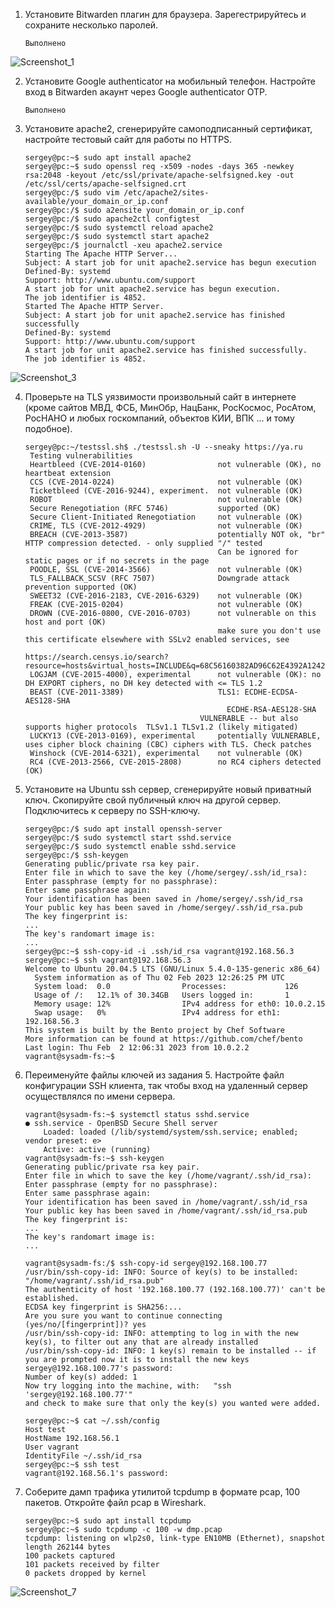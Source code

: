 1. Установите Bitwarden плагин для браузера. Зарегестрируйтесь и сохраните несколько паролей.
	
	```
	Выполнено
	```

![Screenshot_1](https://user-images.githubusercontent.com/119151349/216830735-adf71c1a-4d0b-418a-9a3a-47d27fd519ed.png)

2. Установите Google authenticator на мобильный телефон. Настройте вход в Bitwarden акаунт через Google authenticator OTP.

	```
	Выполнено
	```

3. Установите apache2, сгенерируйте самоподписанный сертификат, настройте тестовый сайт для работы по HTTPS.

	```
	sergey@pc:~$ sudo apt install apache2
	sergey@pc:~$ sudo openssl req -x509 -nodes -days 365 -newkey rsa:2048 -keyout /etc/ssl/private/apache-selfsigned.key -out /etc/ssl/certs/apache-selfsigned.crt
	sergey@pc:/$ sudo vim /etc/apache2/sites-available/your_domain_or_ip.conf
	sergey@pc:/$ sudo a2ensite your_domain_or_ip.conf
	sergey@pc:/$ sudo apache2ctl configtest
	sergey@pc:/$ sudo systemctl reload apache2
	sergey@pc:/$ sudo systemctl start apache2	
	sergey@pc:/$ journalctl -xeu apache2.service
	Starting The Apache HTTP Server...
	Subject: A start job for unit apache2.service has begun execution
	Defined-By: systemd
	Support: http://www.ubuntu.com/support
	A start job for unit apache2.service has begun execution.
	The job identifier is 4852.
	Started The Apache HTTP Server.
	Subject: A start job for unit apache2.service has finished successfully
	Defined-By: systemd
	Support: http://www.ubuntu.com/support
	A start job for unit apache2.service has finished successfully.
	The job identifier is 4852.
	```

![Screenshot_3](https://user-images.githubusercontent.com/119151349/216830769-3704c7e2-af80-46ab-aa01-fa9273efccae.png)

4. Проверьте на TLS уязвимости произвольный сайт в интернете (кроме сайтов МВД, ФСБ, МинОбр, НацБанк, РосКосмос, РосАтом, РосНАНО и любых госкомпаний, объектов КИИ, ВПК ... и тому подобное).

	```
	sergey@pc:~/testssl.sh$ ./testssl.sh -U --sneaky https://ya.ru
	 Testing vulnerabilities 
	 Heartbleed (CVE-2014-0160)                not vulnerable (OK), no heartbeat extension
	 CCS (CVE-2014-0224)                       not vulnerable (OK)
	 Ticketbleed (CVE-2016-9244), experiment.  not vulnerable (OK)
	 ROBOT                                     not vulnerable (OK)
	 Secure Renegotiation (RFC 5746)           supported (OK)
	 Secure Client-Initiated Renegotiation     not vulnerable (OK)
	 CRIME, TLS (CVE-2012-4929)                not vulnerable (OK)
	 BREACH (CVE-2013-3587)                    potentially NOT ok, "br" HTTP compression detected. - only supplied "/" tested
	                                           Can be ignored for static pages or if no secrets in the page
	 POODLE, SSL (CVE-2014-3566)               not vulnerable (OK)
	 TLS_FALLBACK_SCSV (RFC 7507)              Downgrade attack prevention supported (OK)
	 SWEET32 (CVE-2016-2183, CVE-2016-6329)    not vulnerable (OK)
	 FREAK (CVE-2015-0204)                     not vulnerable (OK)
	 DROWN (CVE-2016-0800, CVE-2016-0703)      not vulnerable on this host and port (OK)
	                                           make sure you don't use this certificate elsewhere with SSLv2 enabled services, see
	                                           https://search.censys.io/search?	resource=hosts&virtual_hosts=INCLUDE&q=68C56160382AD96C62E4392A124209B291A40846890AB7832E23101BCA739A85
	 LOGJAM (CVE-2015-4000), experimental      not vulnerable (OK): no DH EXPORT ciphers, no DH key detected with <= TLS 1.2
	 BEAST (CVE-2011-3389)                     TLS1: ECDHE-ECDSA-AES128-SHA
                                                 ECDHE-RSA-AES128-SHA 
                                           VULNERABLE -- but also supports higher protocols  TLSv1.1 TLSv1.2 (likely mitigated)
	 LUCKY13 (CVE-2013-0169), experimental     potentially VULNERABLE, uses cipher block chaining (CBC) ciphers with TLS. Check patches
	 Winshock (CVE-2014-6321), experimental    not vulnerable (OK)
	 RC4 (CVE-2013-2566, CVE-2015-2808)        no RC4 ciphers detected (OK)
	```

5. Установите на Ubuntu ssh сервер, сгенерируйте новый приватный ключ. Скопируйте свой публичный ключ на другой сервер. Подключитесь к серверу по SSH-ключу.

	```
	sergey@pc:/$ sudo apt install openssh-server
	sergey@pc:/$ sudo systemctl start sshd.service
	sergey@pc:/$ sudo systemctl enable sshd.service
	sergey@pc:/$ ssh-keygen
	Generating public/private rsa key pair.
	Enter file in which to save the key (/home/sergey/.ssh/id_rsa): 
	Enter passphrase (empty for no passphrase): 
	Enter same passphrase again: 
	Your identification has been saved in /home/sergey/.ssh/id_rsa
	Your public key has been saved in /home/sergey/.ssh/id_rsa.pub
	The key fingerprint is:
	...
	The key's randomart image is:
	...
	sergey@pc:~$ ssh-copy-id -i .ssh/id_rsa vagrant@192.168.56.3
	sergey@pc:~$ ssh vagrant@192.168.56.3
	Welcome to Ubuntu 20.04.5 LTS (GNU/Linux 5.4.0-135-generic x86_64)
	  System information as of Thu 02 Feb 2023 12:26:25 PM UTC
	  System load:  0.0                Processes:             126
	  Usage of /:   12.1% of 30.34GB   Users logged in:       1
	  Memory usage: 12%                IPv4 address for eth0: 10.0.2.15
	  Swap usage:   0%                 IPv4 address for eth1: 192.168.56.3
	This system is built by the Bento project by Chef Software
	More information can be found at https://github.com/chef/bento
	Last login: Thu Feb  2 12:06:31 2023 from 10.0.2.2
	vagrant@sysadm-fs:~$ 
	```

6. Переименуйте файлы ключей из задания 5. Настройте файл конфигурации SSH клиента, так чтобы вход на удаленный сервер осуществлялся по имени сервера.

	```
	vagrant@sysadm-fs:~$ systemctl status sshd.service
	● ssh.service - OpenBSD Secure Shell server
     	Loaded: loaded (/lib/systemd/system/ssh.service; enabled; vendor preset: e>
     	Active: active (running)
	vagrant@sysadm-fs:~$ ssh-keygen
	Generating public/private rsa key pair.
	Enter file in which to save the key (/home/vagrant/.ssh/id_rsa): 
	Enter passphrase (empty for no passphrase): 
	Enter same passphrase again: 
	Your identification has been saved in /home/vagrant/.ssh/id_rsa
	Your public key has been saved in /home/vagrant/.ssh/id_rsa.pub
	The key fingerprint is:
	...
	The key's randomart image is:
	...
	
	vagrant@sysadm-fs:/$ ssh-copy-id sergey@192.168.100.77
	/usr/bin/ssh-copy-id: INFO: Source of key(s) to be installed: "/home/vagrant/.ssh/id_rsa.pub"
	The authenticity of host '192.168.100.77 (192.168.100.77)' can't be established.
	ECDSA key fingerprint is SHA256:...
	Are you sure you want to continue connecting (yes/no/[fingerprint])? yes
	/usr/bin/ssh-copy-id: INFO: attempting to log in with the new key(s), to filter out any that are already installed
	/usr/bin/ssh-copy-id: INFO: 1 key(s) remain to be installed -- if you are prompted now it is to install the new keys
	sergey@192.168.100.77's password: 
	Number of key(s) added: 1
	Now try logging into the machine, with:   "ssh 'sergey@192.168.100.77'"
	and check to make sure that only the key(s) you wanted were added.
	
	sergey@pc:~$ cat ~/.ssh/config
	Host test
	HostName 192.168.56.1
	User vagrant
	IdentityFile ~/.ssh/id_rsa
	sergey@pc:~$ ssh test
	vagrant@192.168.56.1's password:
	```

7. Соберите дамп трафика утилитой tcpdump в формате pcap, 100 пакетов. Откройте файл pcap в Wireshark.

	```
	sergey@pc:~$ sudo apt install tcpdump
	sergey@pc:~$ sudo tcpdump -c 100 -w dmp.pcap
	tcpdump: listening on wlp2s0, link-type EN10MB (Ethernet), snapshot length 262144 bytes
	100 packets captured
	101 packets received by filter
	0 packets dropped by kernel
	```

![Screenshot_7](https://user-images.githubusercontent.com/119151349/216830816-24711e52-2e07-49bf-8f97-307dba9680f0.png)
